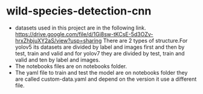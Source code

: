 # wild-species-detection-cnn
- datasets used in this project are in the following link.  https://drive.google.com/file/d/1Gi8sw-tKCsE-5d3OZv-hrxZhbjuXY2aS/view?usp=sharing
There are 2 types of structure.For yolov5 its datasets are divided by label and images first and then by test, train and valid and for yolov7 they are divided by test, train and valid and ten by label and images.
- The notebooks files are on notebooks folder.
- The yaml file to train and test the model are on notebooks folder they are called custom-data.yaml and depend on the version it use a different file.
